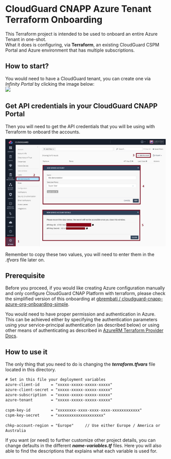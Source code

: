 # CloudGuard CNAPP Azure Tenant Terraform Onboarding
This Terraform project is intended to be used to onboard an entire Azure Tenant in one-shot.     
What it does is configuring, via **Terraform**, an existing CloudGuard CSPM Portal and Azure environment that has multiple subscriptions.      
 
## How to start?
You would need to have a CloudGuard tenant, you can create one via *Infinity Portal* by clicking the image below:      
[<img src="https://www.checkpoint.com/wp-content/themes/checkpoint-theme-v2/images/checkpoint-logo.png">](https://portal.checkpoint.com/create-account)

## Get API credentials in your CloudGuard CNAPP Portal
Then you will need to get the API credentials that you will be using with Terraform to onboard the accounts.

![Architectural Design](/zimages/create-cpsm-serviceaccount.jpg)

Remember to copy these two values, you will need to enter them in the *.tfvars* file later on.

## Prerequisite
Before you proceed, if you would like creating Azure configuration manually and only configure CloudGuard CNAP Platform with terraform, please check the simplified version of this onboarding at [gbrembati / cloudguard-cnapp-azure-org-onboarding-simple](https://github.com/gbrembati/cloudguard-cnapp-azure-org-onboarding-simple).    

You would need to have proper permission and authentication in Azure. This can be achieved either by specifying the authentication parameters using your service-principal authentication (as described below) or using other means of authenticating as described in [AzureRM Terraform Provider Docs](https://registry.terraform.io/providers/hashicorp/azurerm/latest/docs).

## How to use it
The only thing that you need to do is changing the __*terraform.tfvars*__ file located in this directory.

```hcl
# Set in this file your deployment variables
azure-client-id     = "xxxxx-xxxxx-xxxxx-xxxxx"
azure-client-secret = "xxxxx-xxxxx-xxxxx-xxxxx"
azure-subscription  = "xxxxx-xxxxx-xxxxx-xxxxx"
azure-tenant        = "xxxxx-xxxxx-xxxxx-xxxxx"

cspm-key-id         = "xxxxxxxx-xxxx-xxxx-xxxx-xxxxxxxxxxxx"
cspm-key-secret     = "xxxxxxxxxxxxxxxxxxxx"

chkp-account-region = "Europe"     // Use either Europe / America or Australia
```
If you want (or need) to further customize other project details, you can change defaults in the different __*name-variables.tf*__ files. Here you will also able to find the descriptions that explains what each variable is used for.